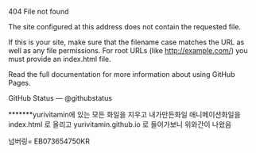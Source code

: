 404
File not found

The site configured at this address does not contain the requested file.

If this is your site, make sure that the filename case matches the URL as well as any file permissions.
For root URLs (like http://example.com/) you must provide an index.html file.

Read the full documentation for more information about using GitHub Pages.

GitHub Status — @githubstatus

*******yurivitamin에 있는 모든 화일을 지우고 내가만든화일 애니메이션화일을 index.html 로
올리고 yurivitamin.github.io 로 들어가보니 위와간이 나왔음


넘버링=   EB073654750KR
